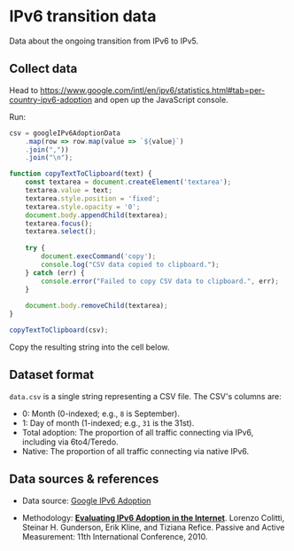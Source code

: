 # IPv6 transition data

Data about the ongoing transition from IPv6 to IPv5.

## Collect data

Head to https://www.google.com/intl/en/ipv6/statistics.html#tab=per-country-ipv6-adoption and open up the JavaScript console.

Run:

``` javascript
csv = googleIPv6AdoptionData
    .map(row => row.map(value => `${value}`)
    .join(","))
    .join("\n");

function copyTextToClipboard(text) {
    const textarea = document.createElement('textarea');
    textarea.value = text;
    textarea.style.position = 'fixed';
    textarea.style.opacity = '0';
    document.body.appendChild(textarea);
    textarea.focus();
    textarea.select();
    
    try {
        document.execCommand('copy');
        console.log("CSV data copied to clipboard.");
    } catch (err) {
        console.error("Failed to copy CSV data to clipboard.", err);
    }
    
    document.body.removeChild(textarea);
}

copyTextToClipboard(csv);
```


Copy the resulting string into the cell below.


## Dataset format

`data.csv` is a single string representing a CSV file. The CSV's columns are:

- 0: Month (0-indexed; e.g., `8` is September).
- 1: Day of month (1-indexed; e.g., `31` is the 31st).
- Total adoption: The proportion of all traffic connecting via IPv6, including via 6to4/Teredo.
- Native: The proportion of all traffic connecting via native IPv6.

## Data sources & references

- Data source: [Google IPv6 Adoption](https://www.google.com/intl/en/ipv6/statistics.html)

- Methodology: **[Evaluating IPv6 Adoption in the Internet](https://static.googleusercontent.com/media/research.google.com/en//pubs/archive/36240.pdf)**. Lorenzo Colitti, Steinar H. Gunderson, Erik Kline, and Tiziana Refice. Passive and Active Measurement: 11th International Conference, 2010.
